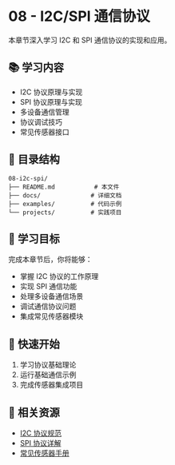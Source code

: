 # 08 - I2C/SPI 通信协议

本章节深入学习 I2C 和 SPI 通信协议的实现和应用。

## 📚 学习内容

- I2C 协议原理与实现
- SPI 协议原理与实现
- 多设备通信管理
- 协议调试技巧
- 常见传感器接口

## 📁 目录结构

```
08-i2c-spi/
├── README.md           # 本文件
├── docs/              # 详细文档
├── examples/          # 代码示例
└── projects/          # 实践项目
```

## 🎯 学习目标

完成本章节后，你将能够：

- 掌握 I2C 协议的工作原理
- 实现 SPI 通信功能
- 处理多设备通信场景
- 调试通信协议问题
- 集成常见传感器模块

## 🚀 快速开始

1. 学习协议基础理论
2. 运行基础通信示例
3. 完成传感器集成项目

## 📖 相关资源

- [I2C 协议规范](https://example.com)
- [SPI 协议详解](https://example.com)
- [常见传感器手册](https://example.com)